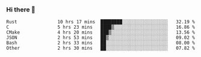 ### Hi there 👋

<!--
**WShiBin/WShiBin** is a ✨ _special_ ✨ repository because its `README.md` (this file) appears on your GitHub profile.

Here are some ideas to get you started:

- 🔭 I’m currently working on ...
- 🌱 I’m currently learning ...
- 👯 I’m looking to collaborate on ...
- 🤔 I’m looking for help with ...
- 💬 Ask me about ...
- 📫 How to reach me: ...
- 😄 Pronouns: ...
- ⚡ Fun fact: ...
-->

<!--START_SECTION:waka-->

```text
Rust               10 hrs 17 mins  ████████░░░░░░░░░░░░░░░░░   32.19 %
C                  5 hrs 23 mins   ████▒░░░░░░░░░░░░░░░░░░░░   16.86 %
CMake              4 hrs 20 mins   ███▒░░░░░░░░░░░░░░░░░░░░░   13.56 %
JSON               2 hrs 53 mins   ██▒░░░░░░░░░░░░░░░░░░░░░░   09.02 %
Bash               2 hrs 33 mins   ██░░░░░░░░░░░░░░░░░░░░░░░   08.00 %
Other              2 hrs 30 mins   ██░░░░░░░░░░░░░░░░░░░░░░░   07.82 %
```

<!--END_SECTION:waka-->
